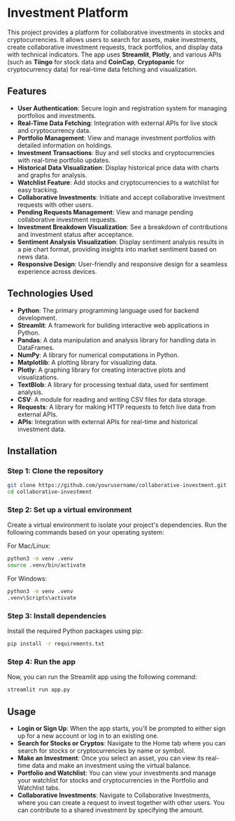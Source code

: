 
# Investment Platform

This project provides a platform for collaborative investments in stocks and cryptocurrencies. It allows users to search for assets, make investments, create collaborative investment requests, track portfolios, and display data with technical indicators. The app uses **Streamlit**, **Plotly**, and various APIs (such as **Tiingo** for stock data and **CoinCap**, **Cryptopanic** for cryptocurrency data) for real-time data fetching and visualization.

## Features

- **User Authentication**: Secure login and registration system for managing portfolios and investments.
- **Real-Time Data Fetching**: Integration with external APIs for live stock and cryptocurrency data.
- **Portfolio Management**: View and manage investment portfolios with detailed information on holdings.
- **Investment Transactions**: Buy and sell stocks and cryptocurrencies with real-time portfolio updates.
- **Historical Data Visualization**: Display historical price data with charts and graphs for analysis.
- **Watchlist Feature**: Add stocks and cryptocurrencies to a watchlist for easy tracking.
- **Collaborative Investments**: Initiate and accept collaborative investment requests with other users.
- **Pending Requests Management**: View and manage pending collaborative investment requests.
- **Investment Breakdown Visualization**: See a breakdown of contributions and investment status after acceptance.
- **Sentiment Analysis Visualization**: Display sentiment analysis results in a pie chart format, providing insights into market sentiment based on news data.
- **Responsive Design**: User-friendly and responsive design for a seamless experience across devices.
## Technologies Used


- **Python**: The primary programming language used for backend development.
- **Streamlit**: A framework for building interactive web applications in Python.
- **Pandas**: A data manipulation and analysis library for handling data in DataFrames.
- **NumPy**: A library for numerical computations in Python.
- **Matplotlib**: A plotting library for visualizing data.
- **Plotly**: A graphing library for creating interactive plots and visualizations.
- **TextBlob**: A library for processing textual data, used for sentiment analysis.
- **CSV**: A module for reading and writing CSV files for data storage.
- **Requests**: A library for making HTTP requests to fetch live data from external APIs.
- **APIs**: Integration with external APIs for real-time and historical investment data.


## Installation

### Step 1: Clone the repository

```bash
git clone https://github.com/yourusername/collaborative-investment.git
cd collaborative-investment
```

### Step 2: Set up a virtual environment
Create a virtual environment to isolate your project's dependencies. Run the following commands based on your operating system:

For Mac/Linux:
```bash
python3 -m venv .venv
source .venv/bin/activate
```
For Windows:
```bash
python3 -m venv .venv
.venv\Scripts\activate
```

### Step 3: Install dependencies
Install the required Python packages using pip:

```bash
pip install -r requirements.txt
```

### Step 4: Run the app
Now, you can run the Streamlit app using the following command:

```bash
streamlit run app.py
```

## Usage


- **Login or Sign Up**: When the app starts, you'll be prompted to either sign up for a new account or log in to an existing one.
- **Search for Stocks or Cryptos**: Navigate to the Home tab where you can search for stocks or cryptocurrencies by name or symbol.
- **Make an Investment**: Once you select an asset, you can view its real-time data and make an investment using the virtual balance.
- **Portfolio and Watchlist**: You can view your investments and manage your watchlist for stocks and cryptocurrencies in the Portfolio and Watchlist tabs.
- **Collaborative Investments**: Navigate to Collaborative Investments, where you can create a request to invest together with other users. You can contribute to a shared investment by specifying the amount.

